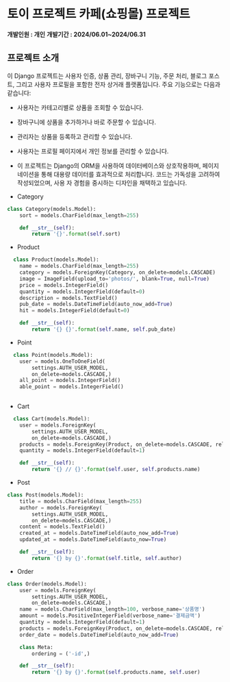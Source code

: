 # 토이 프로젝트 카페(쇼핑몰) 프로젝트

**개발인원 : 개인**
**개발기간 : 2024/06.01~2024/06.31**
## 프로젝트 소개 
이 Django 프로젝트는 사용자 인증, 상품 관리, 장바구니 기능, 주문 처리, 블로그 포스트, 그리고 사용자 프로필을 포함한 전자 상거래 플랫폼입니다. 주요 기능으로는 다음과 같습니다:

- 사용자는 카테고리별로 상품을 조회할 수 있습니다.
- 장바구니에 상품을 추가하거나 바로 주문할 수 있습니다.
- 관리자는 상품을 등록하고 관리할 수 있습니다.
- 사용자는 프로필 페이지에서 개인 정보를 관리할 수 있습니다.
- 이 프로젝트는 Django의 ORM을 사용하여 데이터베이스와 상호작용하며, 페이지네이션을 통해 대용량 데이터를 효과적으로 처리합니다. 코드는 가독성을 고려하여 작성되었으며, 사용 
 자 경험을 중시하는 디자인을 채택하고 있습니다.
 
- Category
```python
class Category(models.Model):
    sort = models.CharField(max_length=255)

    def __str__(self):
        return '{}'.format(self.sort)
```

- Product
```python
  class Product(models.Model):
    name = models.CharField(max_length=255)
    category = models.ForeignKey(Category, on_delete=models.CASCADE)
    image = ImageField(upload_to='photos/', blank=True, null=True)
    price = models.IntegerField()
    quantity = models.IntegerField(default=0)
    description = models.TextField()
    pub_date = models.DateTimeField(auto_now_add=True)
    hit = models.IntegerField(default=0)

    def __str__(self):
        return '{} {}'.format(self.name, self.pub_date)
```

- Point
```python
  class Point(models.Model):
    user = models.OneToOneField(
        settings.AUTH_USER_MODEL,
        on_delete=models.CASCADE,)
    all_point = models.IntegerField()
    able_point = models.IntegerField()
  
```

- Cart
```python
  class Cart(models.Model):
    user = models.ForeignKey(
        settings.AUTH_USER_MODEL,
        on_delete=models.CASCADE,)
    products = models.ForeignKey(Product, on_delete=models.CASCADE, related_name='wish_product', blank=True)
    quantity = models.IntegerField(default=1)

    def __str__(self):
        return '{} // {}'.format(self.user, self.products.name)
```

- Post
```python
class Post(models.Model):
    title = models.CharField(max_length=255)
    author = models.ForeignKey(
        settings.AUTH_USER_MODEL,
        on_delete=models.CASCADE,)
    content = models.TextField()
    created_at = models.DateTimeField(auto_now_add=True)
    updated_at = models.DateTimeField(auto_now=True)

    def __str__(self):
        return '{} by {}'.format(self.title, self.author)
```

- Order
```python
class Order(models.Model):
    user = models.ForeignKey(
        settings.AUTH_USER_MODEL,
        on_delete=models.CASCADE,)
    name = models.CharField(max_length=100, verbose_name='상품명')
    amount = models.PositiveIntegerField(verbose_name='결제금액')
    quantity = models.IntegerField(default=1)
    products = models.ForeignKey(Product, on_delete=models.CASCADE, related_name='order_product')
    order_date = models.DateTimeField(auto_now_add=True)

    class Meta:
        ordering = ('-id',)

    def __str__(self):
        return '{} by {}'.format(self.products.name, self.user)
```

